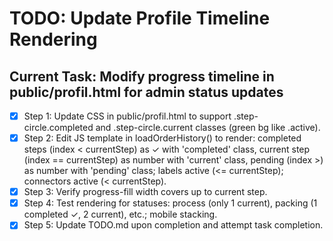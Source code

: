 # TODO: Update Profile Timeline Rendering

## Current Task: Modify progress timeline in public/profil.html for admin status updates
- [x] Step 1: Update CSS in public/profil.html to support .step-circle.completed and .step-circle.current classes (green bg like .active).
- [x] Step 2: Edit JS template in loadOrderHistory() to render: completed steps (index < currentStep) as ✓ with 'completed' class, current step (index == currentStep) as number with 'current' class, pending (index >) as number with 'pending' class; labels active (<= currentStep); connectors active (< currentStep).
- [x] Step 3: Verify progress-fill width covers up to current step.
- [x] Step 4: Test rendering for statuses: process (only 1 current), packing (1 completed ✓, 2 current), etc.; mobile stacking.
- [x] Step 5: Update TODO.md upon completion and attempt task completion.
